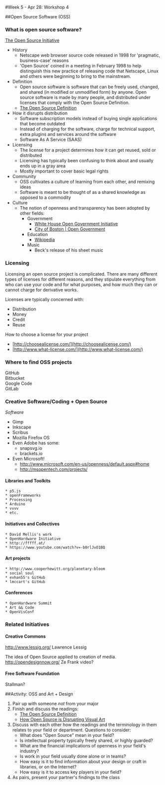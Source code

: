 #Week 5 - Apr 28: Workshop 4

##Open Source Software (OSS)

### What is open source software?

[The Open Source Initiative](http://opensource.org/)

* History
    * Netscape web browser source code released in 1998 for 'pragmatic, business-case' reasons
    * 'Open Source' coined in a meeting in February 1998 to help distinguish this new practice of releasing code that Netscape, Linux and others were beginning to bring to the mainstream.
* Definition
    * Open source software is software that can be freely used, changed, and shared (in modified or unmodified form) by anyone. Open source software is made by many people, and distributed under licenses that comply with the Open Source Definition.
    * [The Open Source Definition](http://opensource.org/osd)
* How it disrupts distribution
    * Software subscription models instead of buying single applications that become outdated
    * Instead of charging for the software, charge for technical support, extra plugins and services around the software
    * Software As A Service (SAAS)
* Licensing
    * The license for a project determines how it can get reused, sold or distributed
    * Licensing has typically been confusing to think about and usually ends up in a gray area
    * Mostly important to cover basic legal rights
* Community
    * OSS cultivates a culture of learning from each other, and remixing ideas
    * Software is meant to be thought of as a shared knowledge as opposed to a commodity
* Culture
    * The notion of openness and transparency has been adopted by other fields:
        * Government
            * [White House Open Government Initiative](http://www.whitehouse.gov/open)
            * [City of Boston | Open Government](http://www.cityofboston.gov/open/)
        * Education
            * [Wikipedia](http://www.wikipedia.org)
        * Music
            * Beck's release of his sheet music


### Licensing

Licensing an open source project is complicated.  There are many different types of licenses for different reasons, and they stipulate everything from who can use your code and for what purposes, and how much they can or cannot charge for derivative works.  

Licenses are typically concerned with:
  - Distribution
  - Money
  - Credit
  - Reuse

How to choose a license for your project
  - [http://choosealicense.com/](http://choosealicense.com/)
  - [http://www.what-license.com/](http://www.what-license.com/)

### Where to find OSS projects

GitHub  
Bitbucket  
Google Code  
GitLab 

### Creative Software/Coding + Open Source

*Software*
* Gimp
* Inkscape
* Scribus
* Mozilla Firefox OS
* Even Adobe has some:
    * snapsvg.io
    * brackets.io
* Even Microsoft!
    * http://www.microsoft.com/en-us/openness/default.aspx#home  
    * http://msopentech.com/projects/ 
#### Libraries and Toolkits
    * p5.js
    * openFrameworks
    * Processing
    * Arduino
    * vvvv
    * etc.
#### Initiatives and Collectives
    * David Mellis's work
    * OpenHardware Initiative  
    * http://fffff.at/  
    * https://www.youtube.com/watch?v=-b0rlJvO1BQ  
#### Art projects
    * http://www.cooperhewitt.org/planetary-bloom  
    * social soul
    * evhan55's GitHub  
    * lmccart's GitHub
#### Conferences
    * OpenHardware Summit
    * Art && Code
    * OpenVisConf
    
   
  

### Related Initiatives

#### Creative Commons

http://www.lessig.org/    Lawrence Lessig

The idea of Open Source applied to creation of media.  
http://opendesignnow.org/
Ze Frank video?  

#### Free Software Foundation

Stallman?  

##Activity: OSS and Art + Design
1. Pair up with someone *not* from your major
2. Finish and discuss the readings:
    * [The Open Source Definition](http://opensource.org/osd)
    * [How Open Source is Disrupting Visual Art](http://thecreatorsproject.vice.com/blog/how-open-source-is-disrupting-visual-art)
3. Discuss with each other how the readings and the terminology in them relates to your field or department.  Questions to consider:
    * What does "Open Source" mean in your field?
    * Is intellectual property typically freely shared, or highly guarded?
    * What are the financial implications of openness in your field's industry?
    * Is work in your field usually done alone or in teams?
    * How easy is it to find information about your design or craft in libraries, or on the Internet?
    * How easy is it to access key players in your field?
4. As pairs, present your partner's findings to the class

